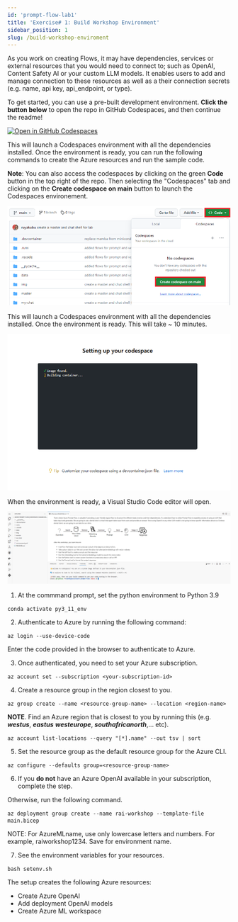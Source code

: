 ```yaml
---
id: 'prompt-flow-lab1'
title: 'Exercise# 1: Build Workshop Environment'
sidebar_position: 1
slug: /build-workshop-enviroment
---
```


As you work on creating Flows, it may have dependencies, services or external resources that you would need to connect to; such as OpenAI, Content Safety AI or your custom LLM models.  It enables users to add and manage connection to these resources as well as a their connection secrets (e.g. name, api key, api_endpoint, or type).  

To get started, you can use a pre-built development environment. **Click the button below** to open the repo in GitHub Codespaces, and then continue the readme!

[![Open in GitHub Codespaces](https://github.com/codespaces/badge.svg)](https://codespaces.new/Azure-Samples/rai-prompt-flow-workshop?quickstart=1)  

This will launch a Codespaces environment with all the dependencies installed.  Once the environment is ready, you can run the following commands to create the Azure resources and run the sample code.

**Note**: You can also access the codespaces by clicking on the green **Code** button in the top right of the repo.  Then selecting the "Codespaces" tab and clicking on the **Create codespace on main** button to launch the Codespaces environement.

![](/img/tutorial/gh-codespaces.png)

This will launch a Codespaces environment with all the dependencies installed.  Once the environment is ready. This will take ~ 10 minutes.  

![](/img/tutorial/github-load-codespaces.png)

When the environment is ready, a Visual Studio Code editor will open.

![](/img/tutorial/vsc-prompt.png)

1. At the commmand prompt, set the python environment to Python 3.9

```shell
conda activate py3_11_env
```

2. Authenticate to Azure by running the following command:

```shell
az login --use-device-code
```

Enter the code provided in the browser to authenticate to Azure.  

3. Once authenticated, you need to set your Azure subscription.

```shell
az account set --subscription <your-subscription-id>
```
4.	Create a resource group in the region closest to you.
```shell
az group create --name <resource-group-name> --location <region-name>
```

**NOTE**.  Find an Azure region that is closest to you by running this (e.g. ***westus***,  ***eastus*** ***westeurope***, ***southafricanorth***,... etc).  
```shell
az account list-locations --query "[*].name" --out tsv | sort
```

5. Set the resource group as the default resource group for the Azure CLI.
```shell
az configure --defaults group=<resource-group-name>
```
6. If you **do not** have an Azure OpenAI available in your subscription, complete the step.

Otherwise, run the following command.
```shell
az deployment group create --name rai-workshop --template-file main.bicep
```

NOTE: For AzureMLname, use only lowercase letters and numbers.  For example, raiworkshop1234.  Save for environment name.

7. See the environment variables for your resources.
```shell
bash setenv.sh
```
The setup creates the following Azure resources:

-	Create Azure OpenAI
-	Add deployment OpenAI models
-	Create Azure ML workspace



